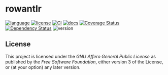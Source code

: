 # rowantlr

[![language](https://img.shields.io/badge/language-Rust-red)](https://www.rust-lang.org/)
[![license](https://img.shields.io/badge/License-AGPL--v3.0-blueviolet)](https://www.gnu.org/licenses/agpl-3.0.html)
[![CI](https://github.com/ruifengx/rowantlr/actions/workflows/build.yaml/badge.svg)](https://github.com/ruifengx/rowantlr/actions/workflows/build.yaml)
[![docs](https://img.shields.io/badge/Doc-GitHub%20Pages-brightgreen)](https://ruifengx.github.io/rowantlr/)
[![Coverage Status](https://coveralls.io/repos/github/ruifengx/rowantlr/badge.svg?branch=master)](https://coveralls.io/github/ruifengx/rowantlr?branch=master)
[![Dependency Status](https://deps.rs/repo/github/ruifengx/rowantlr/status.svg)](https://deps.rs/repo/github/ruifengx/rowantlr)
![version](https://img.shields.io/badge/WIP-0.1-yellow)

## License

This project is licensed under the _GNU Affero General Public License_ as published by the _Free Software Foundation_, either version 3 of the License, or (at your option) any later version.

